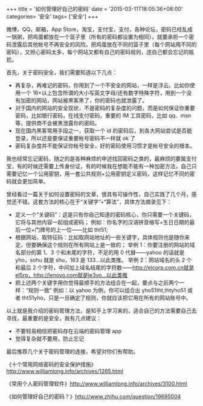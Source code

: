 +++
title = '如何管理好自己的密码'
date  = '2015-03-11T18:05:36+08:00'
categories= '安全'
tags= ['安全']
+++


微博，QQ，邮箱，App Store，淘宝，支付宝，支付，各种论坛，密码已经乱成一锅粥，把鸡蛋都放在一个篮子里（所有的密码都设置为相同），就要承担一个密码泄露后其他帐号不再安全的风险。把鸡蛋放在不同的篮子里（每个网站用不同的密码），又担心密码太多，每个网站又都有自己的密码规则，连自己都会忘记的尴尬。

<!--more-->

首先，关于密码安全，我们需要知道以下几点：

- 再复杂，再难记的密码，你用到了一个不安全的网站，一样是浮云。比如你使用一个 16+以上包含所谓的大小写英文字母/还有数字特殊字符，用到一个没有加密的网站，网站被黑客黑了，你的密码也就泄露了。
- 对于国内的网站的安全现状，不是密码的复杂度的问题，而是如何保证你重要密码，比如银行密码，在线支付密码，重要的 IM 工具密码，比如 qq、msn 等，提供商不会被黑泄露你的密码。
- 现在国内黑客常用手段之一，获取一个 id 的密码后，到各大网站尝试是否能登录，所以还是要保证重要帐号密码不一样就 ok 了
- 密码复杂度并不能保证你帐号安全，好的密码使用习惯才是帐号安全的根本。

我也经常忘记密码，随之的是各种麻烦的申述找回密码之类的，最麻烦的要属支付宝，有的时候还需要上传身份证，有的时候我在想能不能有一种加密方法，自己只需要记忆一个公用密钥，用一套公共规则+公用密钥定义密码，这样记忆不同的密码就会更加简单。

曾经看过一篇关于如何设置密码的文章，很具有可操作性，自己实践了几个月，感觉还不错。这套方法的核心在于“关键字”+“算法”，具体方法摘录见下：

- 定义一个“关键码”：这是只有你自己知道的密码核心，你只需要一个关键码，它将与其他内容一起组成密码；
  例如：你名字的汉语拼音缩写+生日日期的最后一位+门牌号的上一位——比如 tht51;
- 根据网站，取特征码：比如取网站地址的一些关键字，具体规则也是随你来定，但要确保这个规则在所有网站上是一致的；
  举例 1：你要注册的网站的域名部分的第 1、3 个和末尾的字符，不足的用 0 代替——yahoo 的话就是 yho，sohu 就是 shu，163 是 133...以此类推。
  举例 2：网站域名的头 2 个和最后 2 个字符，中间加上域名结尾的字符数——http://elcorp.com.cn就是el5rp，http://lenovo.com就是le3vo...以此类推
- 把上述两个关键字用你觉得最顺手的方法组合在一起，要点与之前两个一样：“规则一致”
  例如：以 yahoo 为例，你可以组合出 yho51tht,thtyho51 或者 tht51yho，只是一旦确定了规则，你就应该把它用在所有的网站账号中。

以上就是我介绍的密码管理方法，是知乎上学习来的，适合自己的方法需要自己去寻找，最重要的是安全，我有几点建议：

- 不要轻易相信把密码存在云端的密码管理 app
- 觉得复杂就不要用，防止忘记

最后推荐几个关于密码管理的连接，希望对你们有帮助。

《十个常用网络密码的安全保护措施》<http://www.williamlong.info/archives/1265.html>

《常用个人密码管理软件》<http://www.williamlong.info/archives/3100.html>

《如何管理好自己的密码？》<http://www.zhihu.com/question/19695004>
